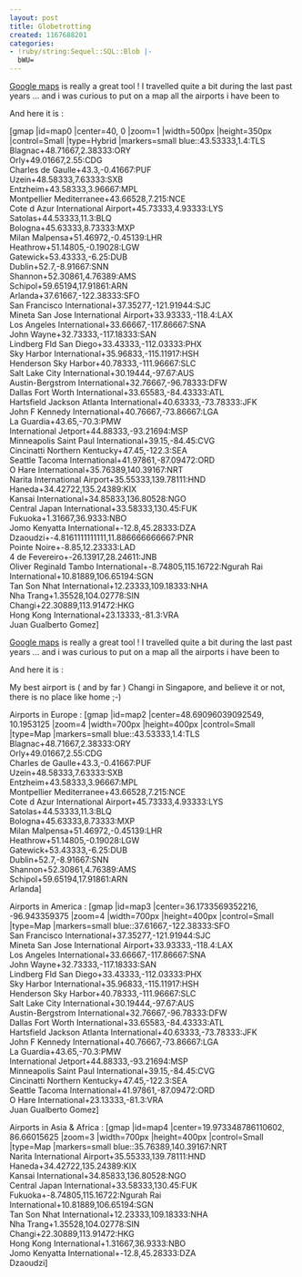 ```yaml
---
layout: post
title: Globetrotting
created: 1167688201
categories:
- !ruby/string:Sequel::SQL::Blob |-
  bWU=
---
```

<a href="http://maps.google.com">Google maps</a> is really a great tool !
I travelled quite a bit during the last past years ... and i was curious to put on a map all the airports i have been to

And here it is :

[gmap |id=map0 |center=40,  0 |zoom=1 |width=500px |height=350px |control=Small |type=Hybrid |markers=small blue::43.53333,1.4:TLS<br>Blagnac+48.71667,2.38333:ORY<br>Orly+49.01667,2.55:CDG<br>Charles de Gaulle+43.3,-0.41667:PUF<br>Uzein+48.58333,7.63333:SXB<br>Entzheim+43.58333,3.96667:MPL<br>Montpellier Mediterranee+43.66528,7.215:NCE<br>Cote d Azur International Airport+45.73333,4.93333:LYS<br>Satolas+44.53333,11.3:BLQ<br>Bologna+45.63333,8.73333:MXP<br>Milan Malpensa+51.46972,-0.45139:LHR<br>Heathrow+51.14805,-0.19028:LGW<br>Gatewick+53.43333,-6.25:DUB<br>Dublin+52.7,-8.91667:SNN<br>Shannon+52.30861,4.76389:AMS<br>Schipol+59.65194,17.91861:ARN<br>Arlanda+37.61667,-122.38333:SFO<br>San Francisco International+37.35277,-121.91944:SJC<br>Mineta San Jose International Airport+33.93333,-118.4:LAX<br>Los Angeles International+33.66667,-117.86667:SNA<br>John Wayne+32.73333,-117.18333:SAN<br>Lindberg Fld San Diego+33.43333,-112.03333:PHX<br>Sky Harbor International+35.96833,-115.11917:HSH<br>Henderson Sky Harbor+40.78333,-111.96667:SLC<br>Salt Lake City International+30.19444,-97.67:AUS<br>Austin-Bergstrom International+32.76667,-96.78333:DFW<br>Dallas Fort Worth International+33.65583,-84.43333:ATL<br>Hartsfield Jackson Atlanta International+40.63333,-73.78333:JFK<br>John F Kennedy International+40.76667,-73.86667:LGA<br>La Guardia+43.65,-70.3:PMW<br>International Jetport+44.88333,-93.21694:MSP<br>Minneapolis Saint Paul International+39.15,-84.45:CVG<br>Cincinatti Northern Kentucky+47.45,-122.3:SEA<br>Seattle Tacoma International+41.97861,-87.09472:ORD<br>O Hare International+35.76389,140.39167:NRT<br>Narita International Airport+35.55333,139.78111:HND<br>Haneda+34.42722,135.24389:KIX<br>Kansai International+34.85833,136.80528:NGO<br>Central Japan International+33.58333,130.45:FUK<br>Fukuoka+1.31667,36.9333:NBO<br>Jomo Kenyatta International+-12.8,45.28333:DZA<br>Dzaoudzi+-4.8161111111111,11.886666666667:PNR<br>Pointe Noire+-8.85,12.23333:LAD<br>4 de Fevereiro+-26.13917,28.24611:JNB<br>Oliver Reginald Tambo International+-8.74805,115.16722:Ngurah Rai International+10.81889,106.65194:SGN<br>Tan Son Nhat International+12.23333,109.18333:NHA<br>Nha Trang+1.35528,104.02778:SIN<br>Changi+22.30889,113.91472:HKG<br>Hong Kong International+23.13333,-81.3:VRA<br>Juan Gualberto Gomez]
<!--break-->
<a href="http://maps.google.com">Google maps</a> is really a great tool !
I travelled quite a bit during the last past years ... and i was curious to put on a map all the airports i have been to

And here it is :
<!-- [gmap |id=map1 |center=46.800059446787316, 3.8671875 |zoom=4 |width=300px |height=200px |control=Small |type=Map |markers=small blue::43.53333,1.4:TLS<br>Blagnac+48.71667,2.38333:ORY<br>Orly+49.01667,2.55:CDG<br>Charles de Gaulle+43.3,-0.41667:PUF<br>Uzein+48.58333,7.63333:SXB<br>Entzheim+43.58333,3.96667:MPL<br>Montpellier Mediterranee+43.66528,7.215:NCE<br>Cote d Azur International Airport+45.73333,4.93333:LYS<br>Satolas] -->
My best airport is ( and by far ) Changi in Singapore, and believe it or not, there is no place like home ;-)

Airports in Europe :
[gmap |id=map2 |center=48.69096039092549, 10.1953125 |zoom=4 |width=700px |height=400px |control=Small |type=Map |markers=small blue::43.53333,1.4:TLS<br>Blagnac+48.71667,2.38333:ORY<br>Orly+49.01667,2.55:CDG<br>Charles de Gaulle+43.3,-0.41667:PUF<br>Uzein+48.58333,7.63333:SXB<br>Entzheim+43.58333,3.96667:MPL<br>Montpellier Mediterranee+43.66528,7.215:NCE<br>Cote d Azur International Airport+45.73333,4.93333:LYS<br>Satolas+44.53333,11.3:BLQ<br>Bologna+45.63333,8.73333:MXP<br>Milan Malpensa+51.46972,-0.45139:LHR<br>Heathrow+51.14805,-0.19028:LGW<br>Gatewick+53.43333,-6.25:DUB<br>Dublin+52.7,-8.91667:SNN<br>Shannon+52.30861,4.76389:AMS<br>Schipol+59.65194,17.91861:ARN<br>Arlanda]

Airports in America :
[gmap |id=map3 |center=36.1733569352216, -96.943359375 |zoom=4 |width=700px |height=400px |control=Small |type=Map |markers=small blue::37.61667,-122.38333:SFO<br>San Francisco International+37.35277,-121.91944:SJC<br>Mineta San Jose International Airport+33.93333,-118.4:LAX<br>Los Angeles International+33.66667,-117.86667:SNA<br>John Wayne+32.73333,-117.18333:SAN<br>Lindberg Fld San Diego+33.43333,-112.03333:PHX<br>Sky Harbor International+35.96833,-115.11917:HSH<br>Henderson Sky Harbor+40.78333,-111.96667:SLC<br>Salt Lake City International+30.19444,-97.67:AUS<br>Austin-Bergstrom International+32.76667,-96.78333:DFW<br>Dallas Fort Worth International+33.65583,-84.43333:ATL<br>Hartsfield Jackson Atlanta International+40.63333,-73.78333:JFK<br>John F Kennedy International+40.76667,-73.86667:LGA<br>La Guardia+43.65,-70.3:PMW<br>International Jetport+44.88333,-93.21694:MSP<br>Minneapolis Saint Paul International+39.15,-84.45:CVG<br>Cincinatti Northern Kentucky+47.45,-122.3:SEA<br>Seattle Tacoma International+41.97861,-87.09472:ORD<br>O Hare International+23.13333,-81.3:VRA<br>Juan Gualberto Gomez]

Airports in Asia & Africa :
[gmap |id=map4 |center=19.973348786110602, 86.66015625 |zoom=3 |width=700px |height=400px |control=Small |type=Map |markers=small blue::35.76389,140.39167:NRT<br>Narita International Airport+35.55333,139.78111:HND<br>Haneda+34.42722,135.24389:KIX<br>Kansai International+34.85833,136.80528:NGO<br>Central Japan International+33.58333,130.45:FUK<br>Fukuoka+-8.74805,115.16722:Ngurah Rai International+10.81889,106.65194:SGN<br>Tan Son Nhat International+12.23333,109.18333:NHA<br>Nha Trang+1.35528,104.02778:SIN<br>Changi+22.30889,113.91472:HKG<br>Hong Kong International+1.31667,36.9333:NBO<br>Jomo Kenyatta International+-12.8,45.28333:DZA<br>Dzaoudzi]

<!-- [gmap |id=map5 |center=40,  0 |zoom=0 |width=300px |height=200px |control=Small |type=Map |markers=small blue::1.31667,36.9333:NBO<br>Jomo Kenyatta International+-12.8,45.28333:DZA<br>Dzaoudzi+-8.74805,115.16722:Ngurah Rai International+10.81889,106.65194:SGN<br>Tan Son Nhat International+12.23333,109.18333:NHA<br>Nha Trang+1.35528,104.02778:SIN<br>Changi+22.30889,113.91472:HKG<br>Hong Kong International+23.13333,-81.3:VRA<br>Juan Gualberto Gomez] -->
